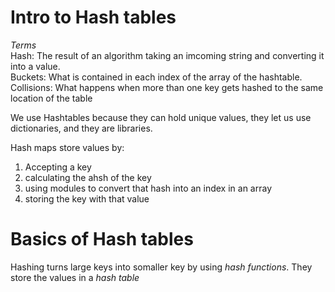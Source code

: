
# Intro to Hash tables

*Terms*  
Hash: The result of an algorithm taking an imcoming string and converting it into a value.  
Buckets: What is contained in each index of the array of the hashtable.  
Collisions: What happens when more than one key gets hashed to the same location of the table

We use Hashtables because they can hold unique values, they let us use dictionaries, and they are libraries. 

Hash maps store values by:
1. Accepting a key
2. calculating the ahsh of the key
3. using modules to convert that hash into an index in an array
4. storing the key with that value


# Basics of Hash tables

Hashing turns large keys into somaller key by using *hash functions*. They store the values in a *hash table*
